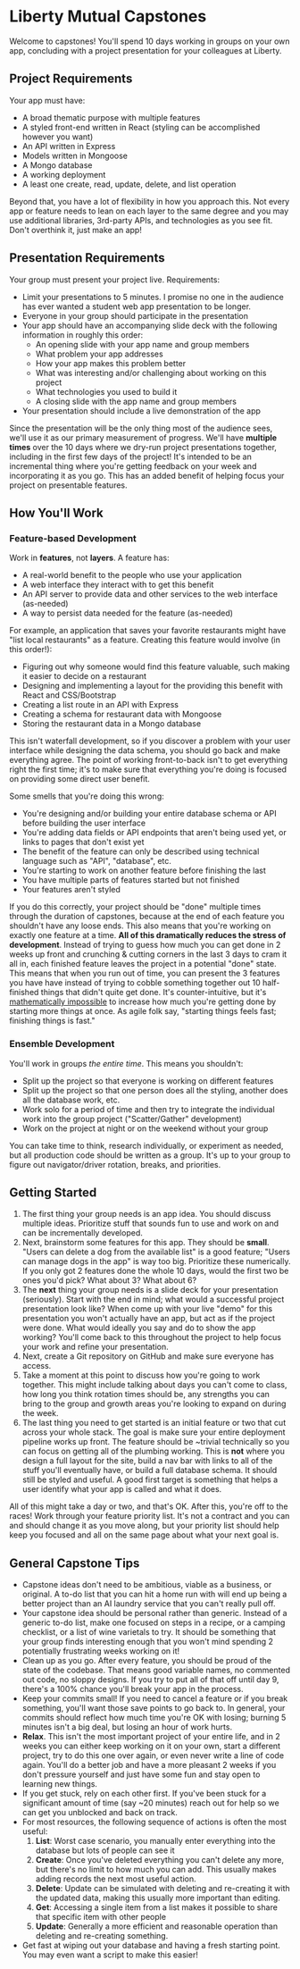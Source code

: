 # Liberty Mutual Capstones

Welcome to capstones! You'll spend 10 days working in groups on your own app, concluding with a project presentation for your colleagues at Liberty.

## Project Requirements

Your app must have:

* A broad thematic purpose with multiple features
* A styled front-end written in React (styling can be accomplished however you want)
* An API written in Express
* Models written in Mongoose
* A Mongo database
* A working deployment
* A least one create, read, update, delete, and list operation

Beyond that, you have a lot of flexibility in how you approach this. Not every app or feature needs to lean on each layer to the same degree and you may use additional libraries, 3rd-party APIs, and technologies as you see fit.  Don't overthink it, just make an app!

## Presentation Requirements

Your group must present your project live. Requirements:

* Limit your presentations to 5 minutes. I promise no one in the audience has ever wanted a student web app presentation to be longer.
* Everyone in your group should participate in the presentation
* Your app should have an accompanying slide deck with the following information in roughly this order:
	* An opening slide with your app name and group members
	* What problem your app addresses
	* How your app makes this problem better
	* What was interesting and/or challenging about working on this project
	* What technologies you used to build it
	* A closing slide with the app name and group members
* Your presentation should include a live demonstration of the app

Since the presentation will be the only thing most of the audience sees, we'll use it as our primary measurement of progress. We'll have **multiple times** over the 10 days where we dry-run project presentations together, including in the first few days of the project! It's intended to be an incremental thing where you're getting feedback on your week and incorporating it as you go. This has an added benefit of helping focus your project on presentable features.

## How You'll Work

### Feature-based Development

Work in **features**, not **layers**. A feature has:

* A real-world benefit to the people who use your application
* A web interface they interact with to get this benefit
* An API server to provide data and other services to the web interface (as-needed)
* A way to persist data needed for the feature (as-needed)

For example, an application that saves your favorite restaurants might have "list local restaurants" as a feature. Creating this feature would involve (in this order!):

* Figuring out why someone would find this feature valuable, such making it easier to decide on a restaurant
* Designing and implementing a layout for the providing this benefit with React and CSS/Bootstrap
* Creating a list route in an API with Express
* Creating a schema for restaurant data with Mongoose
* Storing the restaurant data in a Mongo database

This isn't waterfall development, so if you discover a problem with your user interface while designing the data schema, you should go back and make everything agree. The point of working front-to-back isn't to get everything right the first time; it's to make sure that everything you're doing is focused on providing some direct user benefit.



Some smells that you're doing this wrong:

* You're designing and/or building your entire database schema or API before building the user interface
* You're adding data fields or API endpoints that aren't being used yet, or links to pages that don't exist yet
* The benefit of the feature can only be described using technical language such as "API", "database", etc.
* You're starting to work on another feature before finishing the last
* You have multiple parts of features started but not finished
* Your features aren't styled

If you do this correctly, your project should be "done" multiple times through the duration of capstones, because at the end of each feature you shouldn't have any loose ends. This also means that you're working on exactly one feature at a time. **All of this dramatically reduces the stress of development**. Instead of trying to guess how much you can get done in 2 weeks up front and crunching & cutting corners in the last 3 days to cram it all in, each finished feature leaves the project in a potential "done" state. This means that when you run out of time, you can present the 3 features you have have instead of trying to cobble something together out 10 half-finished things that didn't quite get done. It's counter-intuitive, but it's [mathematically impossible](https://en.wikipedia.org/wiki/Little%27s_law) to increase how much you're getting done by starting more things at once. As agile folk say, "starting things feels fast; finishing things is fast."

### Ensemble Development

You'll work in groups _the entire time_. This means you shouldn't:

* Split up the project so that everyone is working on different features
* Split up the project so that one person does all the styling, another does all the database work, etc.
* Work solo for a period of time and then try to integrate the individual work into the group project ("Scatter/Gather" development)
* Work on the project at night or on the weekend without your group

You can take time to think, research individually, or experiment as needed, but all production code should be written as a group. It's up to your group to figure out navigator/driver rotation, breaks, and priorities.

## Getting Started

1. The first thing your group needs is an app idea. You should discuss multiple ideas. Prioritize stuff that sounds fun to use and work on and can be incrementally developed.
2. Next, brainstorm some features for this app. They should be **small**. "Users can delete a dog from the available list" is a good feature; "Users can manage dogs in the app" is way too big. Prioritize these numerically. If you only got 2 features done the whole 10 days, would the first two be ones you'd pick? What about 3? What about 6?
3. The **next** thing your group needs is a slide deck for your presentation (seriously). Start with the end in mind; what would a successful project presentation look like? When come up with your live "demo" for this presentation you won't actually have an app, but act as if the project were done. What would ideally you say and do to show the app working? You'll come back to this throughout the project to help focus your work and refine your presentation.
3. Next, create a Git repository on GitHub and make sure everyone has access.
4. Take a moment at this point to discuss how you're going to work together. This might include talking about days you can't come to class, how long you think rotation times should be, any strengths you can bring to the group and growth areas you're looking to expand on during the week.
5. The last thing you need to get started is an initial feature or two that cut across your whole stack. The goal is make sure your entire deployment pipeline works up front. The feature should be ~trivial technically so you can focus on getting all of the plumbing working. This is **not** where you design a full layout for the site, build a nav bar with links to all of the stuff you'll eventually have, or build a full database schema. It should still be styled and useful. A good first target is something that helps a user identify what your app is called and what it does.

All of this might take a day or two, and that's OK. After this, you're off to the races! Work through your feature priority list. It's not a contract and you can and should change it as you move along, but your priority list should help keep you focused and all on the same page about what your next goal is.

## General Capstone Tips

* Capstone ideas don't need to be ambitious, viable as a business, or original. A to-do list that you can hit a home run with will end up being a better project than an AI laundry service that you can't really pull off.
* Your capstone idea should be personal rather than generic. Instead of a generic to-do list, make one focused on steps in a recipe, or a camping checklist, or a list of wine varietals to try. It should be something that your group finds interesting enough that you won't mind spending 2 potentially frustrating weeks working on it!
* Clean up as you go. After every feature, you should be proud of the state of the codebase. That means good variable names, no commented out code, no sloppy designs. If you try to put all of that off until day 9, there's a 100% chance you'll break your app in the process.
* Keep your commits small! If you need to cancel a feature or if you break something, you'll want those save points to go back to. In general, your commits should reflect how much time you're OK with losing; burning 5 minutes isn't a big deal, but losing an hour of work hurts.
* **Relax**. This isn't the most important project of your entire life, and in 2 weeks you can either keep working on it on your own, start a different project, try to do this one over again, or even never write a line of code again. You'll do a better job and have a more pleasant 2 weeks if you don't pressure yourself and just have some fun and stay open to learning new things.
* If you get stuck, rely on each other first. If you've been stuck for a significant amount of time (say ~20 minutes) reach out for help so we can get you unblocked and back on track.
* For most resources, the following sequence of actions is often the most useful:
	1. **List**: Worst case scenario, you manually enter everything into the database but lots of people can see it
	2. **Create**: Once you've deleted everything you can't delete any more, but there's no limit to how much you can add. This usually makes adding records the next most useful action.
	3. **Delete**: Update can be simulated with deleting and re-creating it with the updated data, making this usually more important than editing.
	4. **Get**: Accessing a single item from a list makes it possible to share that specific item with other people
	5. **Update**: Generally a more efficient and reasonable operation than deleting and re-creating something.
* Get fast at wiping out your database and having a fresh starting point. You may even want a script to make this easier!
